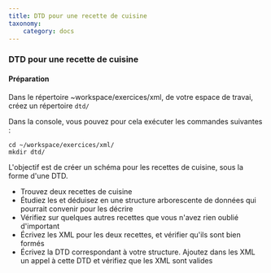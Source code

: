 ```yaml
---
title: DTD pour une recette de cuisine
taxonomy:
    category: docs
---
```

### DTD pour une recette de cuisine
#### Préparation
Dans le répertoire ~workspace/exercices/xml, de votre espace de travai, créez un répertoire `dtd/`

Dans la console, vous pouvez pour cela exécuter les commandes suivantes :

    cd ~/workspace/exercices/xml/
    mkdir dtd/


L'objectif est de créer un schéma pour les recettes de cuisine, sous la forme d'une DTD.

- Trouvez deux recettes de cuisine
- Étudiez les et  déduisez en  une structure arborescente de données qui pourrait convenir pour les décrire
- Vérifiez sur quelques autres recettes que vous n'avez rien oublié d'important
- Écrivez les XML pour les deux recettes, et vérifier qu'ils sont bien formés
- Écrivez la DTD correspondant à  votre structure. Ajoutez dans les XML un appel à cette DTD et vérifiez que les XML sont valides


<!--
<div style="display: none;">
<strong>Une « correction » possible, parmi d'autre</strong> :

<ul>
<li><a href="/static/exercices/probleme2/penda_mbaye.xml">Le XML</a>
<li><a href="/static/exercices/probleme2/recette.dtd">La DTDL</a>
</ul>
</div>
-->
